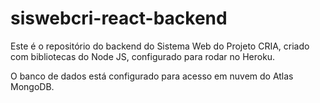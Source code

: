 # siswebcri-react-backend

Este é o repositório do backend do Sistema Web do Projeto CRIA, criado com bibliotecas do Node JS, configurado para rodar no Heroku.

O banco de dados está configurado para acesso em nuvem do Atlas MongoDB.
